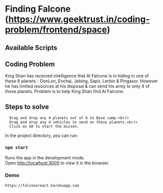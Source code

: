 # Finding Falcone (https://www.geektrust.in/coding-problem/frontend/space)
## Available Scripts

## Coding Problem

King Shan has received intelligence that Al Falcone is in hiding in one of these 6 planets - DonLon, Enchai, Jebing,
Sapir, Lerbin & Pingasor. However he has limited resources at his disposal & can send his army to only 4 of these
planets.
Problem is to help King Shan find Al Falcone.

## Steps to solve
``` 
  Drag and drop any 4 planets out of 6 to Base camp.<br/>
  Drag and drop any 4 vehicles to send on these planets.<br/>
  Click on GO to start the misson.
```

In the project directory, you can run:
### `npm start`

Runs the app in the development mode.<br>
Open [http://localhost:3000](http://localhost:3000) to view it in the browser.

### Demo
```
https://falconereact.herokuapp.com
```
